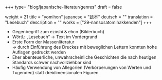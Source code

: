 +++
type= "blog/japanische-literatur/genres"
draft = false

weight = 21
title = "yomihon"
japanese = "読本"
deutsch = ""
translation = "Lesebuch"
description = ""
works = ["29-nansosatomihakkenden"]
+++

- Gegenbegriff zum ezōshi & ehon (Bilderbuch)
- Wörtl.: „Lesebuch“ -> Text im Vordergrund
- Erste Form der Massenliteratur  
  -> durch Einführung des Druckes mit beweglichen Lettern konnten hohe Auflagen gedruckt werden
- Eher abenteuerliche, unwahrscheinliche Geschichten die nach heutigen Standards schwer nachvollziehbar sind
- Häufig Verwendung von Allegorien (Verkörperungen von Werten und Tugenden) statt dreidimensionalen Figuren
